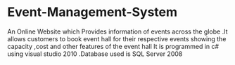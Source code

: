 # Event-Management-System
An Online Website which Provides information of events across the globe .It allows customers to book event hall for their respective events showing the capacity ,cost and other features of the event hall 
It is programmed in c# using visual studio 2010 .Database used is SQL Server 2008
